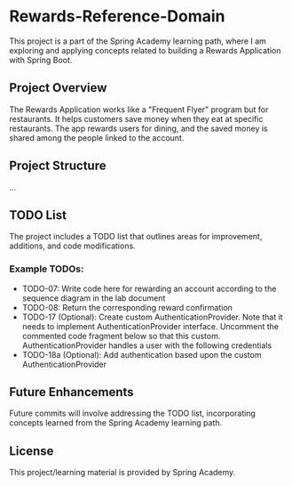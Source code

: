 # Rewards-Reference-Domain

This project is a part of the Spring Academy learning path, where I am exploring and applying concepts related to building a Rewards Application with Spring Boot.

## Project Overview

The Rewards Application works like a "Frequent Flyer" program but for restaurants. It helps customers save money when they eat at specific restaurants. The app rewards users for dining, and the saved money is shared among the people linked to the account.

## Project Structure

...

## TODO List

The project includes a TODO list that outlines areas for improvement, additions, and code modifications.

### Example TODOs:

- TODO-07: Write code here for rewarding an account according to the sequence diagram in the lab document
- TODO-08: Return the corresponding reward confirmation
- TODO-17 (Optional): Create custom AuthenticationProvider.
    Note that it needs to implement AuthenticationProvider interface.
      Uncomment the commented code fragment below so that this custom.
        AuthenticationProvider handles a user with the following credentials
- TODO-18a (Optional): Add authentication based upon the custom AuthenticationProvider

## Future Enhancements

Future commits will involve addressing the TODO list, incorporating concepts learned from the Spring Academy learning path. 

## License

This project/learning material is provided by Spring Academy.
